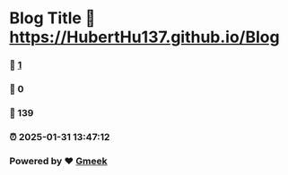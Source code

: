 # Blog Title :link: https://HubertHu137.github.io/Blog 
### :page_facing_up: [1](https://HubertHu137.github.io/Blog/tag.html) 
### :speech_balloon: 0 
### :hibiscus: 139 
### :alarm_clock: 2025-01-31 13:47:12 
### Powered by :heart: [Gmeek](https://github.com/Meekdai/Gmeek)
